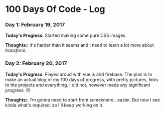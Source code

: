 # 100 Days Of Code - Log

### Day 1: February 19, 2017

**Today's Progress**: Started making some pure CSS images.

**Thoughts:**: It's harder than it seems and I need to learn a lot more about _transform_.

### Day 2: February 20, 2017

**Today's Progress**: Played aroud with vue.js and firebase. The plan is to make an actual blog of my 100 days of progress, with pretty pictures, links to the projects and everything. I did not, however made any significant progress. :disappointed:

**Thoughts:**: I'm gonna need to start from somewhere.. easier. But now I see kinda what's required, so I'll keep working on it.

